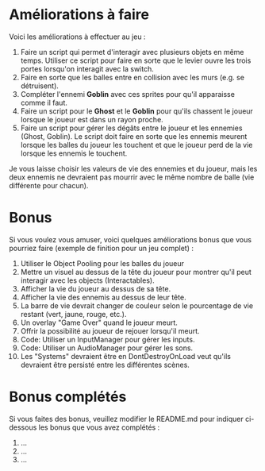 # Améliorations à faire

Voici les améliorations à effectuer au jeu :

1. Faire un script qui permet d'interagir avec plusieurs objets en même temps. Utiliser ce script pour faire en sorte que le levier ouvre les trois  portes lorsqu'on interagit avec la switch.
2. Faire en sorte que les balles entre en collision avec les murs (e.g. se détruisent).
2. Compléter l'ennemi __Goblin__ avec ces sprites pour qu'il apparaisse comme il faut.
3. Faire un script pour le __Ghost__ et le __Goblin__ pour qu'ils chassent le joueur lorsque le joueur est dans un rayon proche.
4. Faire un script pour gérer les dégâts entre le joueur et les ennemies (Ghost, Goblin). Le script doit faire en sorte que les ennemis meurent lorsque les balles du joueur les touchent et que le joueur perd de la vie lorsque les ennemis le touchent.

Je vous laisse choisir les valeurs de vie des ennemies et du joueur, mais les deux ennemis ne devraient pas mourrir avec le même nombre de balle (vie différente pour chacun).

# Bonus

Si vous voulez vous amuser, voici quelques améliorations bonus que vous pourriez faire (exemple de finition pour un jeu complet) :

1. Utiliser le Object Pooling pour les balles du joueur
2. Mettre un visuel au dessus de la tête du joueur pour montrer qu'il peut interagir avec les objects (Interactables).
3. Afficher la vie du joueur au dessus de sa tête.
4. Afficher la vie des ennemis au dessus de leur tête.
5. La barre de vie devrait changer de couleur selon le pourcentage de vie restant (vert, jaune, rouge, etc.).
6. Un overlay "Game Over" quand le joueur meurt.
7. Offrir la possibilité au joueur de rejouer lorsqu'il meurt.
6. Code: Utiliser un InputManager pour gérer les inputs.
7. Code: Utiliser un AudioManager pour gérer les sons.
8. Les "Systems" devraient être en DontDestroyOnLoad veut qu'ils devraient être persisté entre les différentes scènes.

# Bonus complétés

Si vous faites des bonus, veuillez modifier le README.md pour indiquer ci-dessous les bonus que vous avez complétés :
1. ...
2. ...
3. ...
